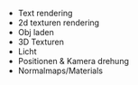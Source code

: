 * Text rendering
* 2d texturen rendering
* Obj laden
* 3D Texturen
* Licht
* Positionen & Kamera drehung
* Normalmaps/Materials